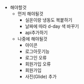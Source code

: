 - 해야할것
  - 먼저 해야될것
    - 실온이랑 냉동도 복붙하기
    - 날짜에 따라 d-day 색 바꾸기
    - api추가하기
  - 나중에 해야될것
    - 아이콘
    - 로그아웃기능
    - 로그인 오류
    - 회원가입 오류
    - 회원가입
    - 사진(Glide) 추가
